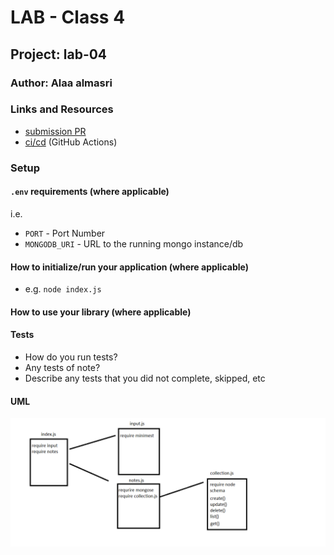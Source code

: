 # LAB - Class 4

## Project: lab-04

### Author: Alaa almasri

### Links and Resources


- [submission PR](https://github.com/alaaalmasri12/notes/pull/9)
- [ci/cd](https://github.com/alaaalmasri12/notes-v-2.0/actions/runs/117594090) (GitHub Actions)

### Setup

#### `.env` requirements (where applicable)

i.e.

- `PORT` - Port Number
- `MONGODB_URI` - URL to the running mongo instance/db

#### How to initialize/run your application (where applicable)

- e.g. `node index.js`

#### How to use your library (where applicable)

#### Tests

- How do you run tests?
- Any tests of note?
- Describe any tests that you did not complete, skipped, etc

#### UML
![shift](assets/uml.png)

